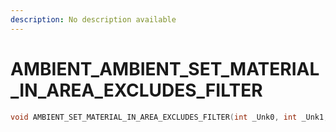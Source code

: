 ```yaml
---
description: No description available 
---
```


# AMBIENT\_AMBIENT_SET_MATERIAL_IN_AREA_EXCLUDES_FILTER

```cpp
void AMBIENT_SET_MATERIAL_IN_AREA_EXCLUDES_FILTER(int _Unk0, int _Unk1, int _Unk2);
```